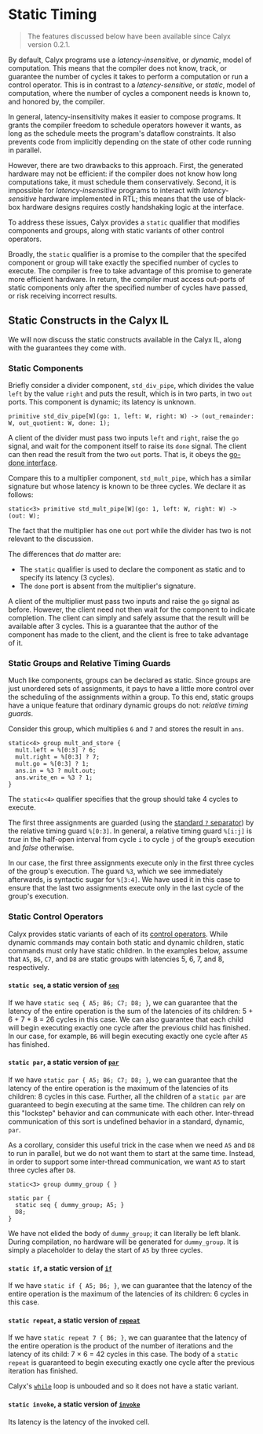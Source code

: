 # Static Timing

> The features discussed below have been available since Calyx version 0.2.1.

By default, Calyx programs use a *latency-insensitive*, or *dynamic*, model of computation.
This means that the compiler does not know, track, or guarantee the number of cycles it takes to perform a computation or run a control operator.
This is in contrast to a *latency-sensitive*, or *static*, model of computation, where the number of cycles a component needs is known to, and honored by, the compiler.

In general, latency-insensitivity makes it easier to compose programs.
It grants the compiler freedom to schedule operators however it wants, as long as the schedule meets the program's dataflow constraints.
It also prevents code from implicitly depending on the state of other code running in parallel.

However, there are two drawbacks to this approach.
First, the generated hardware may not be efficient: if the compiler does not know how long computations take, it must schedule them conservatively.
Second, it is impossible for *latency-insensitive* programs to interact with *latency-sensitive* hardware implemented in RTL;
this means that the use of black-box hardware designs requires costly handshaking logic at the interface.

To address these issues, Calyx provides a `static` qualifier that modifies components and groups, along with static variants of other control operators.

Broadly, the `static` qualifier is a promise to the compiler that the specifed component or group will take exactly the specified number of cycles to execute.
The compiler is free to take advantage of this promise to generate more efficient hardware.
In return, the compiler must access out-ports of static components only after the specified number of cycles have passed, or risk receiving incorrect results.

## Static Constructs in the Calyx IL

We will now discuss the static constructs available in the Calyx IL, along with the guarantees they come with.

### Static Components

Briefly consider a divider component, `std_div_pipe`, which divides the value `left` by the value `right` and puts the result, which is in two parts, in two `out` ports.
This component is dynamic; its latency is unknown.
```
primitive std_div_pipe[W](go: 1, left: W, right: W) -> (out_remainder: W, out_quotient: W, done: 1);
```
A client of the divider must pass two inputs `left` and `right`, raise the `go` signal, and wait for the component itself to raise its `done` signal.
The client can then read the result from the two `out` ports.
That is, it obeys the [go-done interface][go-done-interface].

Compare this to a multiplier component, `std_mult_pipe`, which has a similar signature but whose latency is known to be three cycles.
We declare it as follows:
```
static<3> primitive std_mult_pipe[W](go: 1, left: W, right: W) -> (out: W);
```
The fact that the multiplier has one `out` port while the divider has two is not relevant to the discussion.

The differences that _do_ matter are:
- The `static` qualifier is used to declare the component as static and to specify its latency (3 cycles).
- The `done` port is absent from the multiplier's signature.

A client of the multiplier must pass two inputs and raise the `go` signal as before.
However, the client need not then wait for the component to indicate completion.
The client can simply and safely assume that the result will be available after 3 cycles.
This is a guarantee that the author of the component has made to the client, and the client is free to take advantage of it.


### Static Groups and Relative Timing Guards

Much like components, groups can be declared as static.
Since groups are just unordered sets of assignments, it pays to have a little more control over the scheduling of the assignments within a group.
To this end, static groups have a unique feature that ordinary dynamic groups do not: *relative timing guards*.

Consider this group, which multiplies `6` and `7` and stores the result in `ans`.

```
static<4> group mult_and_store {
  mult.left = %[0:3] ? 6;
  mult.right = %[0:3] ? 7;
  mult.go = %[0:3] ? 1;
  ans.in = %3 ? mult.out;
  ans.write_en = %3 ? 1;
}
```
The `static<4>` qualifier specifies that the group should take 4 cycles to execute.

The first three assignments are guarded (using the [standard `?` separator][guard-sep]) by the relative timing guard `%[0:3]`.
In general, a relative timing guard `%[i:j]` is *true* in the half-open interval from cycle `i` to
cycle `j` of the group’s execution and *false* otherwise.

In our case, the first three assignments execute only in the first three cycles of the group's execution.
The guard `%3`, which we see immediately afterwards, is syntactic sugar for `%[3:4]`.
We have used it in this case to ensure that the last two assignments execute only in the last cycle of the group's execution.


### Static Control Operators

Calyx provides static variants of each of its [control operators][].
While dynamic commands may contain both static and dynamic children, static commands must only have static children.
In the examples below, assume that `A5`, `B6`, `C7`, and `D8` are static groups with latencies 5, 6, 7, and 8, respectively.

#### `static seq`, a static version of [`seq`][seq]
If we have `static seq { A5; B6; C7; D8; }`, we can guarantee that the latency of the entire operation is the sum of the latencies of its children: 5 + 6 + 7 + 8 = 26 cycles in this case.
We can also guarantee that each child will begin executing exactly one cycle after the previous child has finished.
In our case, for example, `B6` will begin executing exactly one cycle after `A5` has finished.

#### `static par`, a static version of [`par`][par]
If we have `static par { A5; B6; C7; D8; }`, we can guarantee that the latency of the entire operation is the maximum of the latencies of its children: 8 cycles in this case.
Further, all the children of a `static par` are guaranteed to begin executing at the same time.
The children can rely on this "lockstep" behavior and can communicate with each other.
Inter-thread communication of this sort is undefined behavior in a standard, dynamic, `par`.

As a corollary, consider this useful trick in the case when we need `A5` and `D8` to run in parallel, but we do not want them to start at the same time.
Instead, in order to support some inter-thread communication, we want `A5` to start three cycles after `D8`.

```
static<3> group dummy_group { }

static par {
  static seq { dummy_group; A5; }
  D8;
}
```
We have not elided the body of `dummy_group`; it can literally be left blank.
During compilation, no hardware will be generated for `dummy_group`. It is simply a placeholder to delay the start of `A5` by three cycles.

#### `static if`, a static version of [`if`][if]
If we have `static if { A5; B6; }`, we can guarantee that the latency of the entire operation is the maximum of the latencies of its children: 6 cycles in this case.


#### `static repeat`, a static version of [`repeat`][repeat]

If we have `static repeat 7 { B6; }`, we can guarantee that the latency of the entire operation is the product of the number of iterations and the latency of its child: 7 × 6 = 42 cycles in this case.
The body of a `static repeat` is guaranteed to begin executing exactly one cycle after the previous iteration has finished.

Calyx's [`while`][while] loop is unbouded and so it does not have a static variant.

#### `static invoke`, a static version of [`invoke`][invoke]

Its latency is the latency of the invoked cell.

[guard-sep]: ./ref.md#guarded-assignments
[go-done-interface]: ./ref.md#the-go-done-interface
[control operators]: ./ref.md#the-control-operators
[seq]: ./ref.md#seq
[par]: ./ref.md#par
[if]: ./ref.md#if
[repeat]: ./ref.md#repeat
[invoke]: ./ref.md#invoke
[while]: ./ref.md#while

